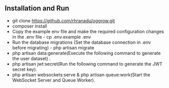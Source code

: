 
## Installation and Run

- git clone https://github.com/rhranadu/oggrow.git
- composer install
- Copy the example env file and make the required configuration changes in the .env file - cp .env.example .env
- Run the database migrations (Set the database connection in .env before migrating) - php artisan migrate
- php artisan data:generate(Execute the following command to generate the user dataset) .
- php artisan jwt:secret(Run the following command to generate the JWT secret key).
- php artisan websockets:serve & php artisan queue:work(Start the WebSocket Server and Queue Worker).


